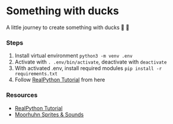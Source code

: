 # Something with ducks
A little journey to create something with ducks :duck: :duck:

### Steps
1. Install virtual environment `python3 -m venv .env`
1. Activate with `. .env/bin/activate`, deactivate with `deactivate`
1. With activated .env, install required modules `pip install -r requirements.txt`
1. Follow [RealPython Tutorial](https://realpython.com/arcade-python-game-framework/#basic-arcade-program) from here

### Resources
- [RealPython Tutorial](https://realpython.com/arcade-python-game-framework/)
- [Moorhuhn Sprites & Sounds](http://python4kids.net/downloads/py4k_cda4/py4kids-material/kap15_a4/Programme/)